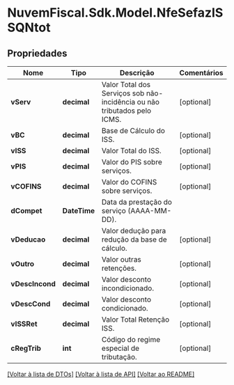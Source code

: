 # NuvemFiscal.Sdk.Model.NfeSefazISSQNtot

## Propriedades

Nome | Tipo | Descrição | Comentários
------------ | ------------- | ------------- | -------------
**vServ** | **decimal** | Valor Total dos Serviços sob não-incidência ou não tributados pelo ICMS. | [optional] 
**vBC** | **decimal** | Base de Cálculo do ISS. | [optional] 
**vISS** | **decimal** | Valor Total do ISS. | [optional] 
**vPIS** | **decimal** | Valor do PIS sobre serviços. | [optional] 
**vCOFINS** | **decimal** | Valor do COFINS sobre serviços. | [optional] 
**dCompet** | **DateTime** | Data da prestação do serviço  (AAAA-MM-DD). | 
**vDeducao** | **decimal** | Valor dedução para redução da base de cálculo. | [optional] 
**vOutro** | **decimal** | Valor outras retenções. | [optional] 
**vDescIncond** | **decimal** | Valor desconto incondicionado. | [optional] 
**vDescCond** | **decimal** | Valor desconto condicionado. | [optional] 
**vISSRet** | **decimal** | Valor Total Retenção ISS. | [optional] 
**cRegTrib** | **int** | Código do regime especial de tributação. | [optional] 

[[Voltar à lista de DTOs]](../README.md#documentation-for-models) [[Voltar à lista de API]](../README.md#documentation-for-api-endpoints) [[Voltar ao README]](../README.md)

